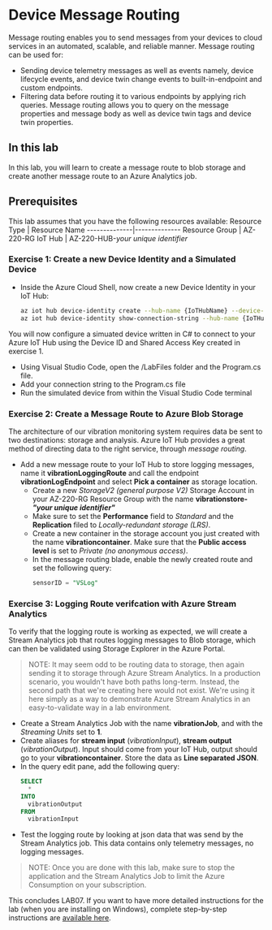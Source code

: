 # Device Message Routing
Message routing enables you to send messages from your devices to cloud services in an automated, scalable, and reliable manner. Message routing can be used for:
- Sending device telemetry messages as well as events namely, device lifecycle events, and device twin change events to built-in-endpoint and custom endpoints.
- Filtering data before routing it to various endpoints by applying rich queries. Message routing allows you to query on the message properties and message body as well as device twin tags and device twin properties.
## In this lab
In this lab, you will learn to create a message route to blob storage and create another message route to an Azure Analytics job.
## Prerequisites
This lab assumes that you have the following resources available:
Resource Type | Resource Name
--------------|--------------
Resource Group | AZ-220-RG
IoT Hub | AZ-220-HUB-*your unique identifier*
### Exercise 1: Create a new Device Identity and a Simulated Device
- Inside the Azure Cloud Shell, now create a new Device Identity in your IoT Hub:
  ```sh
  az iot hub device-identity create --hub-name {IoTHubName} --device-id VibrationSensorId
  az iot hub device-identity show-connection-string --hub-name {IoTHubName} --device-id VibrationSensorId --output table
  ``` 
You will now configure a simuated device written in C# to connect to your Azure IoT Hub using the Device ID and Shared Access Key created in exercise 1.
  - Using Visual Studio Code, open the /LabFiles folder and the Program.cs file.
  - Add your connection string to the Program.cs file
  - Run the simulated device from within the Visual Studio Code terminal
### Exercise 2: Create a Message Route to Azure Blob Storage
The architecture of our vibration monitoring system requires data be sent to two destinations: storage and analysis. Azure IoT Hub provides a great method of directing data to the right service, through *message routing*.
- Add a new message route to your IoT Hub to store logging messages, name it **vibrationLoggingRoute** and call the endpoint **vibrationLogEndpoint** and select **Pick a container** as storage location.
  - Create a new *StorageV2 (general purpose V2)* Storage Account in your AZ-220-RG Resource Group with the name **vibrationstore-_"your unique identifier"_**
  - Make sure to set the **Performance** field to *Standard* and the **Replication** filed to *Locally-redundant storage (LRS)*.
  - Create a new container in the storage account you just created with the name **vibrationcontainer**. Make sure that the **Public access level** is set to *Private (no anonymous access)*.
  - In the message routing blade, enable the newly created route and set the following query:
    ```sql
    sensorID = "VSLog"
    ```
### Exercise 3: Logging Route verifcation with Azure Stream Analytics
To verify that the logging route is working as expected, we will create a Stream Analytics job that routes logging messages to Blob storage, which can then be validated using Storage Explorer in the Azure Portal.
> NOTE: It may seem odd to be routing data to storage, then again sending it to storage through Azure Stream Analytics. In a production scenario, you wouldn't have both paths long-term. Instead, the second path that we're creating here would not exist. We're using it here simply as a way to demonstrate Azure Stream Analytics in an easy-to-validate way in a lab environment.
- Create a Stream Analytics Job with the name **vibrationJob**, and with the *Streaming Units* set to **1**.
- Create aliases for **stream input** (*vibrationInput*), **stream output** (*vibrationOutput*). Input should come from your IoT Hub, output should go to your **vibrationcontainer**. Store the data as **Line separated JSON**.
- In the query edit pane, add the following query:
  ```sql
  SELECT
    *
  INTO
    vibrationOutput
  FROM
    vibrationInput
  ```
- Test the logging route by looking at json data that was send by the Stream Analytics job. This data contains only telemetry messages, no logging messages.

> NOTE: Once you are done with this lab, make sure to stop the application and the Stream Analytics Job to limit the Azure Consumption on your subscription.

This concludes LAB07. If you want to have more detailed instructions for the lab (when you are installing on Windows), complete step-by-step instructions are [available here](https://github.com/MicrosoftLearning/AZ-220-Microsoft-Azure-IoT-Developer/blob/master/Instructions/Labs/LAB_AK_07-analyze-message-data-in-real-time.md).
